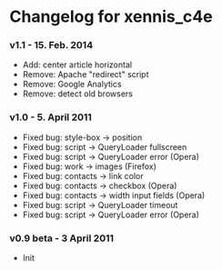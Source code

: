 # Changelog for xennis_c4e


### v1.1 - 15. Feb. 2014

* Add: center article horizontal
* Remove: Apache "redirect" script
* Remove: Google Analytics
* Remove: detect old browsers


### v1.0 - 5. April 2011

* Fixed bug: style-box -> position
* Fixed bug: script -> QueryLoader fullscreen
* Fixed bug: script -> QueryLoader error (Opera)
* Fixed bug: work -> images (Firefox)
* Fixed bug: contacts -> link color
* Fixed bug: contacts -> checkbox (Opera)
* Fixed bug: contacts -> width input fields (Opera)
* Fixed bug: script -> QueryLoader timeout
* Fixed bug: script -> QueryLoader error (Opera)


### v0.9 beta - 3 April 2011

* Init
